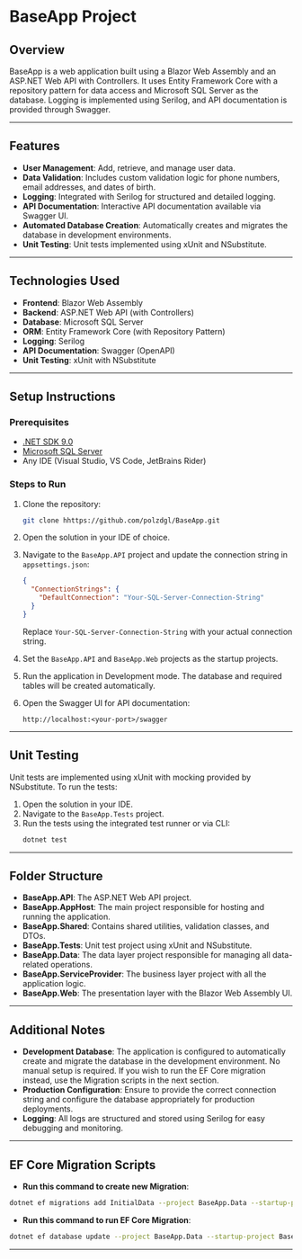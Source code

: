# BaseApp Project

## Overview

BaseApp is a web application built using a Blazor Web Assembly and an ASP.NET Web API with Controllers. It uses Entity Framework Core with a repository pattern for data access and Microsoft SQL Server as the database. Logging is implemented using Serilog, and API documentation is provided through Swagger.

---

## Features

- **User Management**: Add, retrieve, and manage user data.
- **Data Validation**: Includes custom validation logic for phone numbers, email addresses, and dates of birth.
- **Logging**: Integrated with Serilog for structured and detailed logging.
- **API Documentation**: Interactive API documentation available via Swagger UI.
- **Automated Database Creation**: Automatically creates and migrates the database in development environments.
- **Unit Testing**: Unit tests implemented using xUnit and NSubstitute.

---

## Technologies Used

- **Frontend**: Blazor Web Assembly
- **Backend**: ASP.NET Web API (with Controllers)
- **Database**: Microsoft SQL Server
- **ORM**: Entity Framework Core (with Repository Pattern)
- **Logging**: Serilog
- **API Documentation**: Swagger (OpenAPI)
- **Unit Testing**: xUnit with NSubstitute

---

## Setup Instructions

### Prerequisites

- [.NET SDK 9.0](https://dotnet.microsoft.com/)
- [Microsoft SQL Server](https://www.microsoft.com/en-us/sql-server)
- Any IDE (Visual Studio, VS Code, JetBrains Rider)

### Steps to Run

1. Clone the repository:
   ```bash
   git clone hhttps://github.com/polzdgl/BaseApp.git
   ```
2. Open the solution in your IDE of choice.
3. Navigate to the `BaseApp.API` project and update the connection string in `appsettings.json`:

   ```json
   {
     "ConnectionStrings": {
       "DefaultConnection": "Your-SQL-Server-Connection-String"
     }
   }
   ```

   Replace `Your-SQL-Server-Connection-String` with your actual connection string.

4. Set the `BaseApp.API` and `BaseApp.Web` projects as the startup projects.
5. Run the application in Development mode. The database and required tables will be created automatically.
6. Open the Swagger UI for API documentation:
   ```
   http://localhost:<your-port>/swagger
   ```

---

## Unit Testing

Unit tests are implemented using xUnit with mocking provided by NSubstitute. To run the tests:

1. Open the solution in your IDE.
2. Navigate to the `BaseApp.Tests` project.
3. Run the tests using the integrated test runner or via CLI:
   ```bash
   dotnet test
   ```

---

## Folder Structure

- **BaseApp.API**: The ASP.NET Web API project.
- **BaseApp.AppHost**: The main project responsible for hosting and running the application.
- **BaseApp.Shared**: Contains shared utilities, validation classes, and DTOs.
- **BaseApp.Tests**: Unit test project using xUnit and NSubstitute.
- **BaseApp.Data**: The data layer project responsible for managing all data-related operations.
- **BaseApp.ServiceProvider**: The business layer project with all the application logic.
- **BaseApp.Web**: The presentation layer with the Blazor Web Assembly UI.

---

## Additional Notes

- **Development Database**: The application is configured to automatically create and migrate the database in the development environment. No manual setup is required. If you wish to run the EF Core migration instead, use the Migration scripts in the next section.
- **Production Configuration**: Ensure to provide the correct connection string and configure the database appropriately for production deployments.
- **Logging**: All logs are structured and stored using Serilog for easy debugging and monitoring.

---

## EF Core Migration Scripts

- **Run this command to create new Migration**:
```bash
dotnet ef migrations add InitialData --project BaseApp.Data --startup-project BaseApp.API`
```
- **Run this command to run EF Core Migration**:
 ```bash
dotnet ef database update --project BaseApp.Data --startup-project BaseApp.API
```
---
